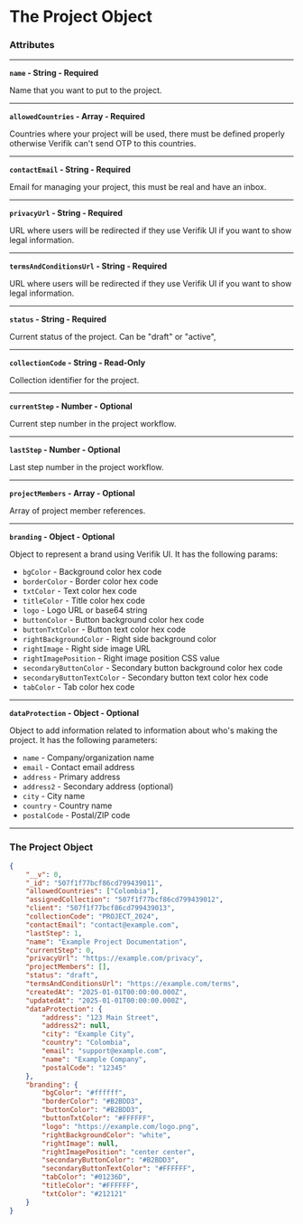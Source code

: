 # The Project Object

### **Attributes**

***

**`name` - String - Required**

Name that you want to put to the project.

***

**`allowedCountries` - Array - Required**

Countries where your project will be used, there must be defined properly otherwise Verifik can't send OTP to this countries.

***

**`contactEmail` - String - Required**

Email for managing your project, this must be real and have an inbox.

***

**`privacyUrl` - String - Required**

URL where users will be redirected if they use Verifik UI if you want to show legal information.

***

**`termsAndConditionsUrl` - String - Required**

URL where users will be redirected if they use Verifik UI if you want to show legal information.

***

**`status` - String - Required**

Current status of the project. Can be "draft" or "active",

***

**`collectionCode` - String - Read-Only**

Collection identifier for the project.

***

**`currentStep` - Number - Optional**

Current step number in the project workflow.

***

**`lastStep` - Number - Optional**

Last step number in the project workflow.

***

**`projectMembers` - Array - Optional**

Array of project member references.

***

**`branding` - Object - Optional**

Object to represent a brand using Verifik UI. It has the following params:

* `bgColor` - Background color hex code
* `borderColor` - Border color hex code
* `txtColor` - Text color hex code
* `titleColor` - Title color hex code
* `logo` - Logo URL or base64 string
* `buttonColor` - Button background color hex code
* `buttonTxtColor` - Button text color hex code
* `rightBackgroundColor` - Right side background color
* `rightImage` - Right side image URL
* `rightImagePosition` - Right image position CSS value
* `secondaryButtonColor` - Secondary button background color hex code
* `secondaryButtonTextColor` - Secondary button text color hex code
* `tabColor` - Tab color hex code

***

**`dataProtection` - Object - Optional**

Object to add information related to information about who's making the project. It has the following parameters:

* `name` - Company/organization name
* `email` - Contact email address
* `address` - Primary address
* `address2` - Secondary address (optional)
* `city` - City name
* `country` - Country name
* `postalCode` - Postal/ZIP code

***

### The Project Object

```json
{
    "__v": 0,
    "_id": "507f1f77bcf86cd799439011",
    "allowedCountries": ["Colombia"],
    "assignedCollection": "507f1f77bcf86cd799439012",
    "client": "507f1f77bcf86cd799439013",
    "collectionCode": "PROJECT_2024",
    "contactEmail": "contact@example.com",
    "lastStep": 1,
    "name": "Example Project Documentation",
    "currentStep": 0,
    "privacyUrl": "https://example.com/privacy",
    "projectMembers": [],
    "status": "draft",
    "termsAndConditionsUrl": "https://example.com/terms",
    "createdAt": "2025-01-01T00:00:00.000Z",
    "updatedAt": "2025-01-01T00:00:00.000Z",
    "dataProtection": {
        "address": "123 Main Street",
        "address2": null,
        "city": "Example City",
        "country": "Colombia",
        "email": "support@example.com",
        "name": "Example Company",
        "postalCode": "12345"
    },
    "branding": {
        "bgColor": "#ffffff",
        "borderColor": "#B2BDD3",
        "buttonColor": "#B2BDD3",
        "buttonTxtColor": "#FFFFFF",
        "logo": "https://example.com/logo.png",
        "rightBackgroundColor": "white",
        "rightImage": null,
        "rightImagePosition": "center center",
        "secondaryButtonColor": "#B2BDD3",
        "secondaryButtonTextColor": "#FFFFFF",
        "tabColor": "#01236D",
        "titleColor": "#FFFFFF",
        "txtColor": "#212121"
    }
}
```
